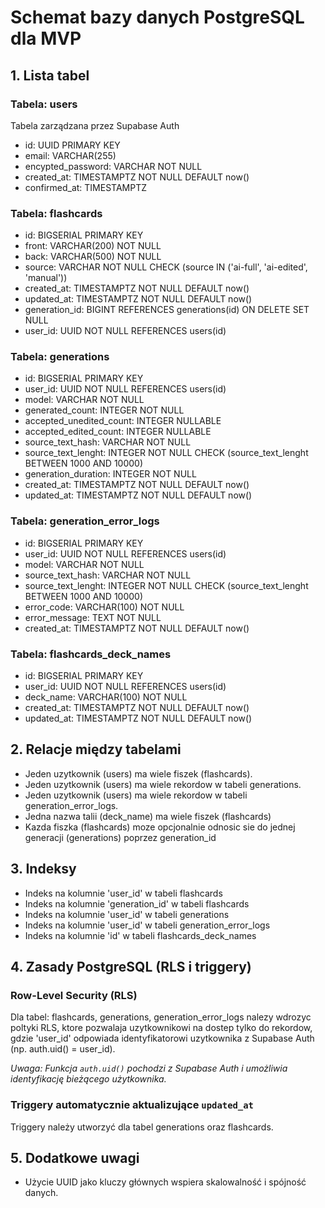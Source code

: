# Schemat bazy danych PostgreSQL dla MVP

## 1. Lista tabel

### Tabela: users

Tabela zarządzana przez Supabase Auth

- id: UUID PRIMARY KEY
- email: VARCHAR(255)
- encypted_password: VARCHAR NOT NULL
- created_at: TIMESTAMPTZ NOT NULL DEFAULT now()
- confirmed_at: TIMESTAMPTZ

### Tabela: flashcards

- id: BIGSERIAL PRIMARY KEY
- front: VARCHAR(200) NOT NULL
- back: VARCHAR(500) NOT NULL
- source: VARCHAR NOT NULL CHECK (source IN ('ai-full', 'ai-edited', 'manual'))
- created_at: TIMESTAMPTZ NOT NULL DEFAULT now()
- updated_at: TIMESTAMPTZ NOT NULL DEFAULT now()
- generation_id: BIGINT REFERENCES generations(id) ON DELETE SET NULL
- user_id: UUID NOT NULL REFERENCES users(id)

### Tabela: generations

- id: BIGSERIAL PRIMARY KEY
- user_id: UUID NOT NULL REFERENCES users(id)
- model: VARCHAR NOT NULL
- generated_count: INTEGER NOT NULL
- accepted_unedited_count: INTEGER NULLABLE
- accepted_edited_count: INTEGER NULLABLE
- source_text_hash: VARCHAR NOT NULL
- source_text_lenght: INTEGER NOT NULL CHECK (source_text_lenght BETWEEN 1000 AND 10000)
- generation_duration: INTEGER NOT NULL
- created_at: TIMESTAMPTZ NOT NULL DEFAULT now()
- updated_at: TIMESTAMPTZ NOT NULL DEFAULT now()

### Tabela: generation_error_logs

- id: BIGSERIAL PRIMARY KEY
- user_id: UUID NOT NULL REFERENCES users(id)
- model: VARCHAR NOT NULL
- source_text_hash: VARCHAR NOT NULL
- source_text_lenght: INTEGER NOT NULL CHECK (source_text_lenght BETWEEN 1000 AND 10000)
- error_code: VARCHAR(100) NOT NULL
- error_message: TEXT NOT NULL
- created_at: TIMESTAMPTZ NOT NULL DEFAULT now()

### Tabela: flashcards_deck_names

- id: BIGSERIAL PRIMARY KEY
- user_id: UUID NOT NULL REFERENCES users(id)
- deck_name: VARCHAR(100) NOT NULL
- created_at: TIMESTAMPTZ NOT NULL DEFAULT now()
- updated_at: TIMESTAMPTZ NOT NULL DEFAULT now()


## 2. Relacje między tabelami

- Jeden uzytkownik (users) ma wiele fiszek (flashcards).
- Jeden uzytkownik (users) ma wiele rekordow w tabeli generations.
- Jeden uzytkownik (users) ma wiele rekordow w tabeli generation_error_logs.
- Jedna nazwa talii (deck_name) ma wiele fiszek (flashcards)
- Kazda fiszka (flashcards) moze opcjonalnie odnosic sie do jednej generacji (generations) poprzez generation_id
 

## 3. Indeksy

- Indeks na kolumnie 'user_id' w tabeli flashcards
- Indeks na kolumnie 'generation_id' w tabeli flashcards
- Indeks na kolumnie 'user_id' w tabeli generations
- Indeks na kolumnie 'user_id' w tabeli generation_error_logs
- Indeks na kolumnie 'id' w tabeli flashcards_deck_names

## 4. Zasady PostgreSQL (RLS i triggery)

### Row-Level Security (RLS)

Dla tabel: flashcards, generations, generation_error_logs nalezy wdrozyc poltyki RLS, ktore pozwalaja uzytkownikowi na dostep tylko do rekordow, gdzie 'user_id' odpowiada identyfikatorowi uzytkownika z Supabase Auth (np. auth.uid() = user_id).

_Uwaga: Funkcja `auth.uid()` pochodzi z Supabase Auth i umożliwia identyfikację bieżącego użytkownika._

### Triggery automatycznie aktualizujące `updated_at`

Triggery należy utworzyć dla tabel generations oraz flashcards.

## 5. Dodatkowe uwagi

- Użycie UUID jako kluczy głównych wspiera skalowalność i spójność danych.
